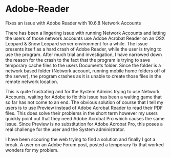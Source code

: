 Adobe-Reader
============

Fixes an issue with Adobe Reader with 10.6.8 Network Accounts

There has been a lingering issue with running Network Accounts and letting the users of those network accounts use Adobe Acrobat Reader on an OSX Leopard & Snow Leopard server environment for a while. The issue presents itself as a hard crash of Adobe Reader, while the user is trying to use the program. After much trial and investigation, I have narrowed down the reason for the crash to the fact that the program is trying to save temporary cache files to the users Documents folder. Since the folder is a network based folder (Network account, running mobile home folders off of the server), the program crashes as it is unable to create those files in the remote network location.

This is quite frustrating and for the System Admins trying to use Network Accounts, waiting for Adobe to fix this issue has been a waiting game that so far has not come to an end. The obvious solution of course that I tell my users is to use Preview instead of Adobe Acrobat Reader to read their PDF files. This does solve their problems in the short term however my users quickly point out that they need Adobe Acrobat Pro which causes the same issue. Since Preview is no substitution for Adobe Acrobat Pro, this poses a real challenge for the user and the System administrator.

I have been scouring the web trying to find a solution and finally I got a break. A user on an Adobe Forum post, posted a temporary fix that worked wonders for my problem.
